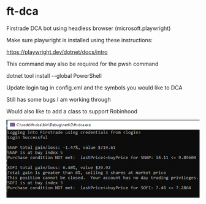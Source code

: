 # ft-dca
Firstrade DCA bot using headless browser (microsoft.playwright)

Make sure playwright is installed using these instructions:

https://playwright.dev/dotnet/docs/intro

This command may also be required for the pwsh command

dotnet tool install --global PowerShell

Update login tag in config.xml and the symbols you would like to DCA
  
Still has some bugs I am working through

Would also like to add a class to support Robinhood

![Screenshot](screenshot.png)
